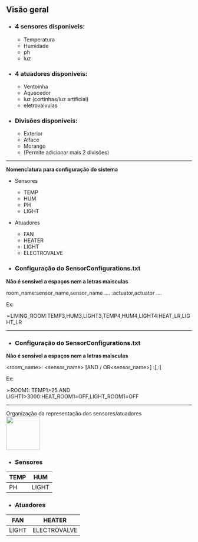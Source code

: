 ## Visão geral

* ### 4 sensores disponiveis:
  * Temperatura
  * Humidade
  * ph
  * luz

* ### 4 atuadores disponiveis:
  * Ventoinha
  * Aquecedor
  * luz (cortinhas/luz artificial)
  * eletrovalvulas 

* ### Divisões disponiveis:
  * Exterior
  * Alface
  * Morango
  * (Permite adicionar mais 2 divisões)

-----

**Nomenclatura para configuração do sistema**

* Sensores
  * TEMP
  * HUM
  * PH
  * LIGHT
 
* Atuadores
  * FAN
  * HEATER
  * LIGHT
  * ELECTROVALVE


* ### Configuração do SensorConfigurations.txt
**Não é sensivel a espaços nem a letras maisculas**

room_name:sensor_name,sensor_name .... :actuator,actuator ....


Ex: 

➢LIVING_ROOM:TEMP3,HUM3,LIGHT3,TEMP4,HUM4,LIGHT4:HEAT_LR,LIGHT_LR



-----

* ### Configuração do SensorConfigurations.txt
**Não é sensivel a espaços nem a letras maisculas**

<room_name>: <sensor_name><condition><value> [AND / OR<sensor_name><condition><value>] <actuator>:<state>[,<actuator>:<state>] 
  
Ex: 

➢ROOM1: TEMP1>25 AND LIGHT1>3000:HEAT_ROOM1=OFF,LIGHT_ROOM1=OFF

----

Organização da representação dos sensores/atuadores  
<img src="https://user-images.githubusercontent.com/47572923/54824756-c2050580-4ca3-11e9-9e30-a4ebefa41bd6.png" data-canonical-src="https://user-images.githubusercontent.com/47572923/54824756-c2050580-4ca3-11e9-9e30-a4ebefa41bd6.png" width="90" height="90" />

* ### Sensores

| TEMP  | HUM |
| ---- | ------ |
| PH  | LIGHT  |


* ### Atuadores

| FAN  | HEATER |
| ---- | ------ |
| LIGHT  | ELECTROVALVE  |
